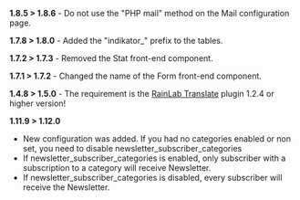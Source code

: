 __1.8.5 > 1.8.6__ - Do not use the "PHP mail" method on the Mail configuration page.

__1.7.8 > 1.8.0__ - Added the "indikator_" prefix to the tables.

__1.7.2 > 1.7.3__ - Removed the Stat front-end component.

__1.7.1 > 1.7.2__ - Changed the name of the Form front-end component.

__1.4.8 > 1.5.0__ - The requirement is the [RainLab Translate](http://octobercms.com/plugin/rainlab-translate) plugin 1.2.4 or higher version!

__1.11.9 > 1.12.0__ 
- New configuration was added. If you had no categories enabled or non set, you need to disable newsletter_subscriber_categories
- If  newsletter_subscriber_categories is enabled, only subscriber with a subscription to a category will receive Newsletter.
- If newsletter_subscriber_categories is disabled, every subscriber will receive the Newsletter.

